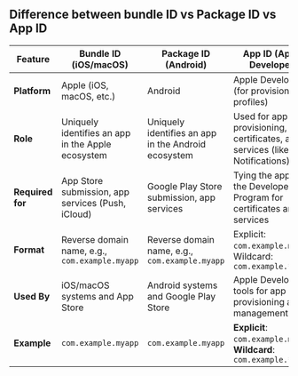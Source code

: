 ## Difference between bundle ID vs Package ID vs App ID
| **Feature**         | **Bundle ID** (iOS/macOS)                             | **Package ID** (Android)                            | **App ID** (Apple Developer)                      |
|---------------------|-------------------------------------------------------|----------------------------------------------------|---------------------------------------------------|
| **Platform**        | Apple (iOS, macOS, etc.)                              | Android                                            | Apple Developer (for provisioning profiles)      |
| **Role**            | Uniquely identifies an app in the Apple ecosystem     | Uniquely identifies an app in the Android ecosystem | Used for app provisioning, certificates, and services (like Push Notifications) |
| **Required for**    | App Store submission, app services (Push, iCloud)     | Google Play Store submission, app services         | Tying the app to the Developer Program for certificates and services |
| **Format**          | Reverse domain name, e.g., `com.example.myapp`        | Reverse domain name, e.g., `com.example.myapp`     | Explicit: `com.example.myapp`, Wildcard: `com.example.*` |
| **Used By**         | iOS/macOS systems and App Store                       | Android systems and Google Play Store              | Apple Developer tools for app provisioning and management |
| **Example**         | `com.example.myapp`                                   | `com.example.myapp`                                | **Explicit**: `com.example.myapp`, **Wildcard**: `com.example.*` |
